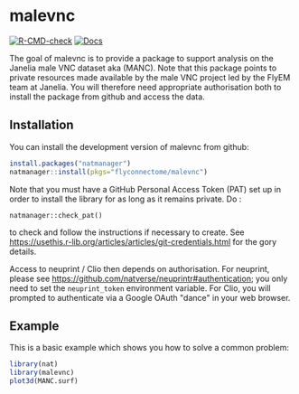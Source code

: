 # malevnc

<!-- badges: start -->
[![R-CMD-check](https://github.com/flyconnectome/malevnc/workflows/R-CMD-check/badge.svg)](https://github.com/flyconnectome/malevnc/actions)
[![Docs](https://img.shields.io/badge/docs-100%25-brightgreen.svg)](https://flyconnectome.github.io/malevnc/reference/)
<!-- badges: end -->

The goal of malevnc is to provide a package to support analysis on the Janelia
male VNC dataset aka (MANC). Note that this package points to private resources
made available by the male VNC project led by the FlyEM team at Janelia.
You will therefore need appropriate authorisation both to install the package
from github and access the data.

## Installation

You can install the development version of malevnc from github:

``` r
install.packages("natmanager")
natmanager::install(pkgs="flyconnectome/malevnc")
```

Note that you must have a GitHub Personal Access Token (PAT) set up in order
to install the library for as long as it remains private. Do :

```
natmanager::check_pat()
```

to check and follow the instructions if necessary to create. 
See https://usethis.r-lib.org/articles/articles/git-credentials.html for the 
gory details.

Access to neuprint / Clio then depends on authorisation. For neuprint, please
see https://github.com/natverse/neuprintr#authentication; you only need to set
the `neuprint_token` environment variable. For Clio, you will prompted to 
authenticate via a Google OAuth "dance" in your web browser.

## Example

This is a basic example which shows you how to solve a common problem:

``` r
library(nat)
library(malevnc)
plot3d(MANC.surf)
```

